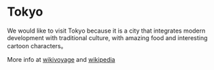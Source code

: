 # Tokyo

We would like to visit Tokyo because it is a city that integrates modern development with traditional culture, with amazing food and interesting cartoon characters。

More info at [wikivoyage](https://en.wikivoyage.org/wiki/Tokyo) and [wikipedia](https://en.wikipedia.org/wiki/Tokyo)
